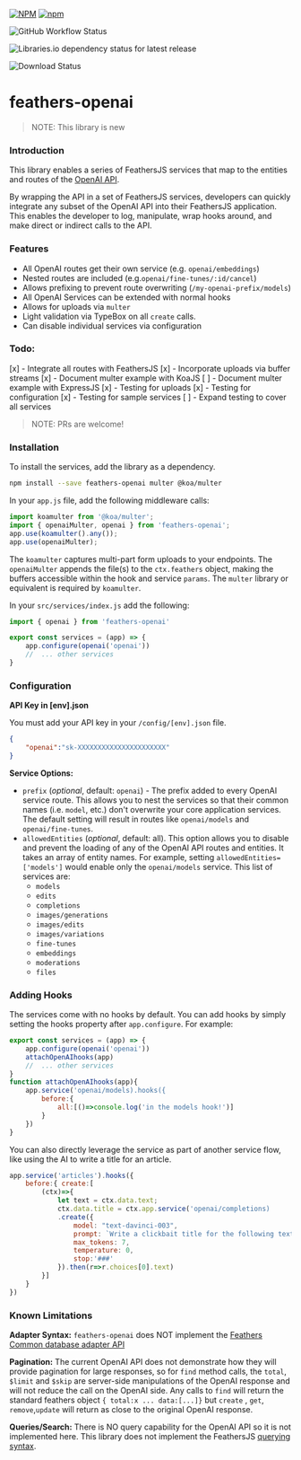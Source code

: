 [![NPM](https://img.shields.io/npm/l/feathers-openai)](https://github.com/jamesvillarrubia/feathers-openai/blob/main/LICENSE) [![npm](https://img.shields.io/npm/v/feathers-openai?label=latest)](https://www.npmjs.com/package/feathers-openai)

  

![GitHub Workflow Status](https://img.shields.io/github/workflow/status/jamesvillarrubia/feathers-openai/Node%20Lint%20&%20Test?label=build%20%26%20lint)

![Libraries.io dependency status for latest release](https://img.shields.io/librariesio/release/npm/feathers-openai)

![Download Status](https://img.shields.io/npm/dm/feathers-openai.svg)

# feathers-openai

> NOTE: This library is new 
### Introduction

This library enables a series of FeathersJS services that map to the entities and routes of the [OpenAI API](https://platform.openai.com/docs/api-reference/introduction).

By wrapping the API in a set of FeathersJS services, developers can quickly integrate any subset of the OpenAI API into their FeathersJS application. This enables the developer to log, manipulate, wrap hooks around, and make direct or indirect calls to the API.

### Features
* All OpenAI routes get their own service (e.g. `openai/embeddings`)
* Nested routes are included (e.g.`openai/fine-tunes/:id/cancel`)
* Allows prefixing to prevent route overwriting (`/my-openai-prefix/models`)
* All OpenAI Services can be extended with normal hooks
* Allows for uploads via `multer`
* Light validation via TypeBox on all `create` calls.
* Can disable individual services via configuration

### Todo:
[x] - Integrate all routes with FeathersJS
[x] - Incorporate uploads via buffer streams
[x] - Document multer example with KoaJS
[ ] - Document multer example with ExpressJS
[x] - Testing for uploads
[x] - Testing for configuration
[x] - Testing for sample services
[ ] - Expand testing to cover all services

> NOTE: PRs are welcome!

### Installation

To install the services, add the library as a dependency.
```bash
npm install --save feathers-openai multer @koa/multer
```  
In your `app.js` file, add the following middleware calls:
```javascript
import koamulter from '@koa/multer';
import { openaiMulter, openai } from 'feathers-openai';
app.use(koamulter().any());
app.use(openaiMulter);
```
The `koamulter` captures multi-part form uploads to your endpoints.  The `openaiMulter` appends the file(s) to the `ctx.feathers` object, making the buffers accessible within the hook and service `params`.  The `multer` library or equivalent is required by `koamulter`.  

In your `src/services/index.js` add the following:

```javascript
import { openai } from 'feathers-openai'

export const services = (app) => {
	app.configure(openai('openai'))
	//	... other services
}
```

### Configuration
__API Key in [env].json__

You must add your API key in your `/config/[env].json` file. 

```json
{
	"openai":"sk-XXXXXXXXXXXXXXXXXXXXXX"
}
```

__Service Options:__

- `prefix` (*optional*, default: `openai`) - The prefix added to every OpenAI service route.  This allows you to nest the services so that their common names (i.e. `model`, etc.) don't overwrite your core application services.  The default setting will result in routes like `openai/models` and `openai/fine-tunes`.
- `allowedEntities` (*optional*, default: all).  This option allows you to disable and prevent the loading of any of the OpenAI API routes and entities.  It takes an array of entity names.  For example, setting `allowedEntities=['models']` would enable only the `openai/models` service. This list of services are:
	- `models`
	- `edits`
	- `completions`
	- `images/generations`
	- `images/edits`
	- `images/variations`
	- `fine-tunes`
	- `embeddings`
	- `moderations`
	- `files`

### Adding Hooks

The services come with no hooks by default.  You can add hooks by simply setting the hooks property after `app.configure`.  For example:

```javascript
export const services = (app) => {
	app.configure(openai('openai'))
	attachOpenAIhooks(app)
	//	... other services
}
function attachOpenAIhooks(app){
	app.service('openai/models).hooks({
		before:{
			all:[()=>console.log('in the models hook!')]
		}
	})
}
```

You can also directly leverage the service as part of another service flow, like using the AI to write a title for an article.

 
```javascript
app.service('articles').hooks({
	before:{ create:[
		(ctx)=>{
			let text = ctx.data.text;
			ctx.data.title = ctx.app.service('openai/completions)
			.create({
				model: "text-davinci-003",
				prompt: `Write a clickbait title for the following text:\n${text}\n####`,
				max_tokens: 7,
				temperature: 0,
				stop:'###'
			}).then(r=>r.choices[0].text)
		}]
	}
})
```


### Known Limitations
__Adapter Syntax:__ `feathers-openai` does NOT implement the [Feathers Common database adapter API](https://docs.feathersjs.com/api/databases/common.html) 

__Pagination:__  The current OpenAI API does not demonstrate how they will provide pagination for large responses, so for `find` method calls, the `total`, `$limit` and `$skip` are server-side manipulations of the OpenAI response and will not reduce the call on the OpenAI side.   Any calls to `find` will return the standard feathers object `{ total:x ... data:[...]}` but `create` , `get`, `remove`,`update` will return as close to the original OpenAI response.  

__Queries/Search:__ There is NO query capability for the OpenAI API so it is not implemented here.  This library does not implement the FeathersJS [querying syntax](https://docs.feathersjs.com/api/databases/querying.html). 

